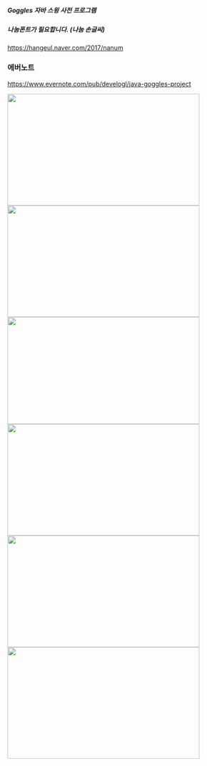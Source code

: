 ##### Goggles 자바 스윙 사전 프로그램
##### 나눔폰트가 필요합니다. (나눔 손글씨)
https://hangeul.naver.com/2017/nanum <br/>

### 에버노트 
https://www.evernote.com/pub/develogl/java-goggles-project

<span>
<img src="https://github.com/louisevil/goggles/blob/master/resources/image/start.gif" width="430" height="250">
</span>
<span>
<img src="https://github.com/louisevil/goggles/blob/master/resources/image/main.gif" width="430" height="250">
</span>
<span>
<img src="https://github.com/louisevil/goggles/blob/master/resources/image/%EB%B6%84%EC%84%9D%EC%84%A4%EA%B3%84.png" width="430" height="240">
</span>
<span>
<img src="https://github.com/louisevil/goggles/blob/master/resources/image/%ED%99%98%EA%B2%BD.png" width="430" height="250">
</span><span>
<img src="https://github.com/louisevil/goggles/blob/master/resources/image/%ED%8C%A8%ED%82%A4%EC%A7%80%EA%B5%AC%EC%84%B1%ED%8A%B8%EB%A6%AC.png" width="430" height="250">
</span><span>
<img src="https://github.com/louisevil/goggles/blob/master/resources/image/Lorem.png" width="430" height="250">
</span>
